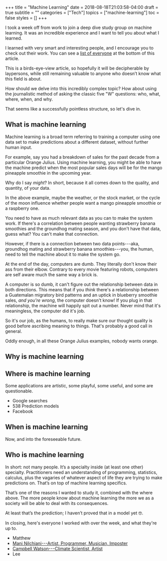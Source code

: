 +++
title = "Machine Learning"
date = 2018-08-18T21:03:58-04:00
draft = true
subtitle = ""
categories = ["Tech"]
topics = ["machine-learning"]
toc = false
styles = []
+++

I took a week off from work to join a deep dive study group on machine learning.
It was an incredible experience and I want to tell you about what I learned.

<!--more-->

I learned with very smart and interesting people, and I encourage you to check out their work. You can see a [list of everyone](#list-of-people) at the bottom of this article.

This is a birds-eye-view article, so hopefully it will be decipherable by laypersons, while still remaining valuable to anyone who doesn’t know what this field is about.

How should we delve into this incredibly complex topic? How about using the journalistic method of asking the classic five "W" questions: who, what, where, when, and why.

That seems like a successfully pointless structure, so let's dive in.

## What is machine learning

Machine learning is a broad term referring to training a computer using one data set to make predictions about a different dataset, without further human input.

For example, say you had a breakdown of sales for the past decade from a particular Orange Julius. Using machine learning, you might be able to have the machine predict when the most popular sales days will be for the mango pineapple smoothie in the upcoming year.

Why do I say *might*? In short, because it all comes down to the quality, and quantity, of your data.

In the above example, maybe the weather, or the stock market, or the cycle of the moon influence whether people want a mango pineapple smoothie or a raspberry one.

You need to have as much relevant data as you can to make the system work. If there's a correlation between people wanting strawberry banana smoothies and the groundhog mating season, and you don't have that data, guess what? You can't make that connection.

However, if there is a connection between two data points---aka, groundhog mating and strawberry banana smoothies---you, the human, need to tell the machine about it to make the system go.

At the end of the day, computers are dumb. They literally don't know their ass from their elbow. Contrary to every movie featuring robots, computers are self aware much the same way a brick is.

A computer is so dumb, it can't figure out the relationship between data in both directions. This means that if you *think* there's a relationship between a Guatemalan migratory bird patterns and an uptick in blueberry smoothie sales, *and you're wrong*, the computer doesn't know! If you plug in that relationship, the machine will happily spit out a number. Never mind that it's meaningless, the computer did it's job.

So it's our job, as the humans, to really make sure our thought quality is good before ascribing meaning to things. That's probably a good call in general.

Oddly enough, in all these Orange Julius examples, nobody wants orange.

## Why is machine learning

## Where is machine learning

Some applications are artistic, some playful, some useful, and some are questionable.

- Google searches
- 538 Prediction models
- Facebook

## When is machine learning

Now, and into the foreseeable future.

## Who is machine learning

In short: not many people. It’s a specialty inside (at least one other) specialty. Practitioners need an understanding of programming, statistics, calculus, plus the vagaries of whatever aspect of life they are trying to make predictions on. That’s on top of machine learning specifics.

That’s one of the reasons I wanted to study it, combined with the where above. The more people know about machine learning the more we as a society will be able to deal with its consequences.

At least that’s the prediction; I haven’t proved that in a model yet 🤓.

In closing, here's everyone I worked with over the week, and what they're up to.

<a name="list-of-people"></a>

- Matthew 
- [Mani Nilchiani---Artist, Programmer, Musician, Imposter](https://mani.io)
- [Campbell Watson---Climate Scientist, Artist](https://www.campbell-watson.com/)
- Lee
